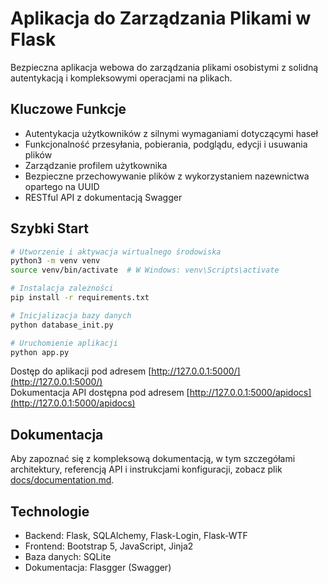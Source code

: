 # Aplikacja do Zarządzania Plikami w Flask

Bezpieczna aplikacja webowa do zarządzania plikami osobistymi z solidną autentykacją i kompleksowymi operacjami na plikach.

## Kluczowe Funkcje

- Autentykacja użytkowników z silnymi wymaganiami dotyczącymi haseł
- Funkcjonalność przesyłania, pobierania, podglądu, edycji i usuwania plików
- Zarządzanie profilem użytkownika
- Bezpieczne przechowywanie plików z wykorzystaniem nazewnictwa opartego na UUID
- RESTful API z dokumentacją Swagger

## Szybki Start

```bash
# Utworzenie i aktywacja wirtualnego środowiska
python3 -m venv venv
source venv/bin/activate  # W Windows: venv\Scripts\activate

# Instalacja zależności
pip install -r requirements.txt

# Inicjalizacja bazy danych
python database_init.py

# Uruchomienie aplikacji
python app.py
```

Dostęp do aplikacji pod adresem [http://127.0.0.1:5000/](http://127.0.0.1:5000/)  
Dokumentacja API dostępna pod adresem [http://127.0.0.1:5000/apidocs](http://127.0.0.1:5000/apidocs)

## Dokumentacja

Aby zapoznać się z kompleksową dokumentacją, w tym szczegółami architektury, referencją API i instrukcjami konfiguracji, zobacz plik [docs/documentation.md](docs/documentation.md).

## Technologie

- Backend: Flask, SQLAlchemy, Flask-Login, Flask-WTF
- Frontend: Bootstrap 5, JavaScript, Jinja2
- Baza danych: SQLite
- Dokumentacja: Flasgger (Swagger)